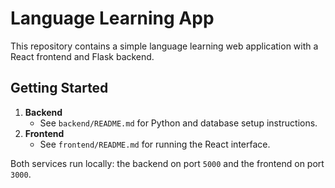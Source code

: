 # Language Learning App

This repository contains a simple language learning web application with a React frontend and Flask backend.

## Getting Started

1. **Backend**
   - See `backend/README.md` for Python and database setup instructions.
2. **Frontend**
   - See `frontend/README.md` for running the React interface.

Both services run locally: the backend on port `5000` and the frontend on port `3000`.
